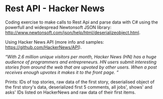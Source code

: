 # Rest API - Hacker News

Coding exercise to make calls to Rest Api and parse data with C# using the powerfull and widespread Newtonsoft JSON library: http://www.newtonsoft.com/json/help/html/deserializeobject.html.

Using Hacker News API (more info and samples: https://github.com/HackerNews/API).

<i><q>With 2.6 million unique visitors per month, Hacker News (HN) has a huge audience of programmers and entrepreneurs.
HN users submit interesting stories from around the web that are upvoted by other users.
When a post receives enough upvotes it makes it to the front page. </q></i>

Prints: IDs of top stories, raw data of the first story, deserialised object of the first story's data, deserialized first 5 comments, all jobs', shows' and asks' IDs listed on HackerNews and raw data of their first items. 
